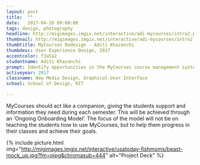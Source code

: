 ```yaml
---
layout: post
title:  ""
date:   2017-04-26 09:00:00
tags: design, photography
headline: http://migimages.imgix.net/interactive/adi-mycourses/intro2.png?fm=pjpg&h=400&fit=crop&pad=20&bg=fff&crop=fp&fp-y=.46&auto=format
thumbnail: http://migimages.imgix.net/interactive/adi-mycourses/intro2.png?fit=fill&bg=fff&fm=pjpg&q=85&chromasub=444&crop=fp&fp-z=1.08
thumbtitle: MyCourses Redesign - Aditi Khazanchi
thumbdesc: User Experience Design, 2017
accentcolor: f3a5a2
studentname: Aditi Khazanchi
prompt: Identify oppurtunities in the MyCourses course management system for redesign 
activeyear: 2017
classname: New Media Design, Graphical User Interface
school: School of Design, RIT

---
```


<section>
<p>MyCourses should act like a companion, giving the students support and information they need during each semester. This will be achieved through an ‘Ongoing Onboarding Model’. The focus of the model will not be on teaching the students how to use MyCourses, but to help them progress in their classes and achieve their goals.</p>

{% include picture.html img="http://migimages.imgix.net/interactive/usatoday-fishmoms/beast-mock_up.jpg?fm=pjpg&chromasub=444" alt="Project Deck" %}